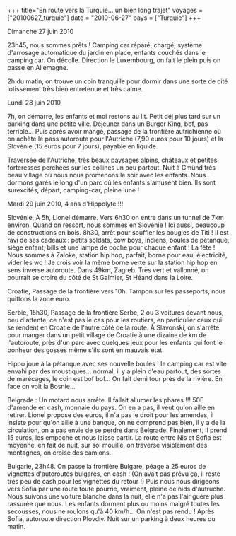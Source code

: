 +++
title="En route vers la Turquie... un bien long trajet"
voyages = ["20100627_turquie"]
date = "2010-06-27"
pays = ["Turquie"]
+++

Dimanche 27 juin 2010

23h45, nous sommes prêts ! Camping car réparé, chargé, système d'arrosage automatique du jardin en place, enfants couchés dans le camping car. On décolle. Direction le Luxembourg, on fait le plein puis on passe en Allemagne.

2h du matin, on trouve un coin tranquille pour dormir dans une sorte de cité lotissement très bien entretenue et très calme.

Lundi 28 juin 2010

7h, on démarre, les enfants et moi restons au lit. Petit déj plus tard sur un parking dans une petite ville. Déjeuner dans un Burger King, bof, pas terrible...
Puis après avoir mangé, passage de la frontière autrichienne où on achète le pass autoroute pour l'Autriche (7,90 euros pour 10 jours) et la Slovénie (15 euros pour 7 jours), payable en liquide.

Traversée de l'Autriche, très beaux paysages alpins, châteaux et petites forteresses perchées sur les collines un peu partout. Nuit à Gmünd très beau village où nous nous promenons le soir avec les enfants. Nous dormons garés le long d'un parc où les enfants s'amusent bien. Ils sont surexcités, départ, camping-car, pleine lune !

Mardi 29 juin 2010, 4 ans d'Hippolyte !!!

Slovénie,
À 5h, Lionel démarre. Vers 6h30 on entre dans un tunnel de 7km environ. Quand on ressort, nous sommes en Slovénie ! Ici aussi, beaucoup de constructions en bois.
8h30, arrêt pour souffler les bougies de Titi ! Il est ravi de ses cadeaux : petits soldats, cow boys, indiens, boules de pétanque, siège enfant, bills et une lampe de poche pour chaque enfant ! La fête !
Nous sommes à Zaloke, station hip hop, parfait, borne pour eau, électricité, vider les wc ! Je crois voir la même borne verte sur la station hip hop en sens inverse autoroute.
Dans 49km, Zagreb. Très vert et vallonné, on pourrait se croire du côté de St Galmier, St Héand dans la Loire.


Croatie,
Passage de la frontière vers 10h. Tampon sur les passeports, nous quittons la zone euro.

Serbie, 15h30,
Passage de la frontière Serbe, 2 ou 3 voitures devant nous, peu d'attente, ce n'est pas le cas pour les routiers, en particulier ceux qui se rendent en Croatie de l'autre côté de la route.
À Slavonski, on s'arrête pour manger dans un petit village de Croatie à une dizaine de km de l'autoroute, près d'un parc avec quelques jeux pour les enfants qui font le bonheur des gosses même s'ils sont en mauvais état.

Hippo joue à la pétanque avec ses nouvelle boules ! le camping car est vite envahi par des moustiques... normal, il y a plein d'eau partout, des sortes de marécages, le coin est bof bof...
On fait demi tour près de la rivière. En face on voit la Bosnie...

Belgrade : Un motard nous arrête. Il fallait allumer les phares !!! 50E d'amende en cash, monnaie du pays. On en a pas, il veut qu'on aille en retirer. Lionel propose des euros, il n'a pas le droit pour les amendes, il insiste pour qu'on aille à une banque, on ne comprend pas bien, il y a de la circulation, on  a pas envie de se perdre dans Belgrade. Finalement, il prend 15 euros, les empoche et nous laisse partir.
La route entre Nis et Sofia est moyenne, en fait de nuit, sur sol mouillé, on traverse visiblement des montagnes, on croise des camions. 


Bulgarie, 23h48.
On passe la frontière Bulgare, péage à 25 euros de vignettes d'autoroutes bulgares, en cash !
(On avait pas prévu ça, il reste très peu de cash pour les vignettes du retour !) Puis nous nous dirigeons vers Sofia par une route toute pourrie, vraiment, pleine de nids d'autruche. Nous suivons une voiture blanche dans la nuit, elle n'a pas l'air guère plus rassurée que nous. Les enfants dorment plus ou moins malgré toutes les secousses, nous ne roulons qu'à 40 km/h... On n'est pas rendu ! Après Sofia, autoroute direction Plovdiv. Nuit sur un parking à deux heures du matin.




